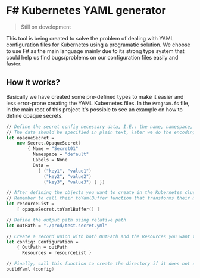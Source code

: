 # F# Kubernetes YAML generator

> Still on development

This tool is being created to solve the problem of dealing with YAML configuration files for Kubernetes using a programatic solution. We choose to use F# as the main language mainly due to its strong type system that could help us find bugs/problems on our configuration files easily and faster.

## How it works?

Basically we have created some pre-defined types to make it easier and less error-prone creating the YAML Kubernetes files. In the `Program.fs` file, in the main root of this project it's possible to see an example on how to define opaque secrets.

```fsharp
// Define the secret config necessary data, I.E.: the name, namespace, the labels (Option type) and the data
// The data should be specified in plain text, later we do the encoding to base64 automatically
let opaqueSecret = 
    new Secret.OpaqueSecret(
        { Name = "Secret01"
          Namespace = "default"
          Labels = None
          Data = 
            [ ("key1", "value1") 
              ("key2", "value2")
              ("key3", "value3") ] })

// After defining the objects you want to create in the Kubernetes cluster just place them in a list
// Remember to call their toYamlBuffer function that transforms their manifest into a string
let resourceList = 
    [ opaqueSecret.toYamlBuffer() ]

// Define the output path using relative path
let outPath = "./prod/test.secret.yml"

// Create a record union with both OutPath and the Resources you want to generate
let config: Configuration = 
    { OutPath = outPath
      Resources = resourceList }

// Finally, call this function to create the directory if it does not exist yet and create the YAML file
buildYaml (config)
```
